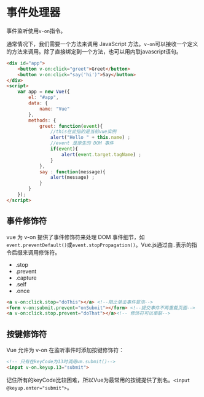# 事件处理器

事件监听使用`v-on`指令。

通常情况下，我们需要一个方法来调用 JavaScript 方法。`v-on`可以接收一个定义的方法来调用。除了直接绑定到一个方法，也可以用内联javascript语句。

```html
<div id="app">
    <button v-on:click="greet">Greet</button>
    <button v-on:click="say('hi')">Say</button>
</div>
<script>
    var app = new Vue({
        el: "#app",
        data: {
            name: "Vue"
        },
        methods: {
            greet: function(event){
                //this在此指的是当前vue实例
                alert("Hello " + this.name) ;
                //event 是原生的 DOM 事件
                if(event){
                    alert(event.target.tagName) ;
                }
            },
            say : function(message){
                alert(message) ;
            }
        }
    });
</script>
```

## 事件修饰符

vue 为 v-on 提供了事件修饰符来处理 DOM 事件细节，如`event.preventDefault()`或`event.stopPropagation()`。Vue.js通过由`.`表示的指令后缀来调用修饰符。

- .stop
- .prevent
- .capture
- .self
- .once

```html
<a v-on:click.stop="doThis"></a> <!--阻止单击事件冒泡-->
<form v-on:submit.prevent="onSubmit"></form> <!--提交事件不再重载页面-->
<a v-on:click.stop.prevent="doThat"></a><!-- 修饰符可以串联-->
```

## 按键修饰符

Vue 允许为 v-on 在监听事件时添加按键修饰符：

```html
<!-- 只有在keyCode为13时调用vm.submit()-->
<input v-on.keyup.13="submit">
```

记住所有的keyCode比较困难，所以Vue为最常用的按键提供了别名。`<input @keyup.enter="submit">`。

